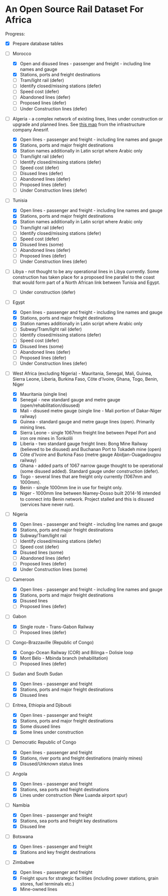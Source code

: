 # An Open Source Rail Dataset For Africa

Progress:

- [x] Prepare database tables
- [ ] Morocco
  - [x] Open and disused lines - passenger and freight - including line names and gauge
  - [x] Stations, ports and freight destinations
  - [ ] Tram/light rail (defer)
  - [ ] Identify closed/missing stations (defer)
  - [ ] Speed cost (defer)
  - [ ] Abandoned lines (defer)
  - [ ] Proposed lines (defer)
  - [ ] Under Construction lines (defer)
- [ ] Algeria - a complex network of existing lines, lines under construction or upgrade and planned lines. See [this map](/algeria/carte-rseau-ferr-national.jpg) from the infrastructure company Anesrif.

  - [x] Open lines - passenger and freight - including line names and gauge
  - [x] Stations, ports and major freight destinations
  - [x] Station names additionally in Latin script where Arabic only
  - [ ] Tram/light rail (defer)
  - [ ] Identify closed/missing stations (defer)
  - [ ] Speed cost (defer)
  - [ ] Disused lines (defer)
  - [ ] Abandoned lines (defer)
  - [ ] Proposed lines (defer)
  - [ ] Under Construction lines (defer)
- [ ] Tunisia
  - [x] Open lines - passenger and freight - including line names and gauge
  - [x] Stations, ports and major freight destinations
  - [x] Station names additionally in Latin script where Arabic only
  - [ ] Tram/light rail (defer)
  - [ ] Identify closed/missing stations (defer)
  - [ ] Speed cost (defer)
  - [x] Disused lines (some)
  - [ ] Abandoned lines (defer)
  - [ ] Proposed lines (defer)
  - [ ] Under Construction lines (defer)
- [ ] Libya - not thought to be any operational lines in Libya currently. Some construction has taken place for a proposed line parallel to the coast that would form part of a North African link between Tunisia and Egypt. 
  - [ ] Under construction (defer)
- [ ] Egypt
  - [x] Open lines - passenger and freight - including line names and gauge
  - [x] Stations, ports and major freight destinations
  - [x] Station names additionally in Latin script where Arabic only
  - [ ] Subway/Tram/light rail (defer)
  - [ ] Identify closed/missing stations (defer)
  - [ ] Speed cost (defer)
  - [x] Disused lines (some)
  - [ ] Abandoned lines (defer)
  - [ ] Proposed lines (defer)
  - [ ] Under Construction lines (defer)
- [ ] West Africa (excluding Nigeria) - Mauritania, Senegal, Mali, Guinea, Sierra Leone, Liberia, Burkina Faso, Côte d'Ivoire, Ghana, Togo, Benin, Niger
  - [x] Mauritania (single line)
  - [x] Senegal - new standard gauge and metre gauge (open/rehabilitation/disused)
  - [x] Mali - disused metre gauge (single line - Mali portion of Dakar-Niger railway)
  - [x] Guinea - standard gauge and metre gauge lines (open). Primarily mining lines.
  - [x] Sierra Leone - single 1067mm freight line between Pepel Port and iron ore mines in Tonkolili
  - [x] Liberia - two standard gauge freight lines: Bong Mine Railway (believed to be disused) and Buchanan Port to Tokadeh mine (open)
  - [x] Côte d'Ivoire and Burkina Faso (metre gauge Abidjan-Ouagadougou railway)
  - [x] Ghana - added parts of 1067 narrow gauge thought to be operational (some disused added). Standard gauge under construction (defer).
  - [x] Togo - several lines that are freight only currently (1067mm and 1000mm).
  - [x] Benin - single 1000mm line in use for freight only.
  - [x] Niger - 1000mm line between Niamey-Dosso built 2014-16 intended to connect into Benin network. Project stalled and this is disused (services have never run).
- [ ] Nigeria
  - [x] Open lines - passenger and freight - including line names and gauge
  - [x] Stations, ports and major freight destinations
  - [x] Subway/Tram/light rail
  - [ ] Identify closed/missing stations (defer)
  - [ ] Speed cost (defer)
  - [x] Disused lines (some)
  - [ ] Abandoned lines (defer)
  - [ ] Proposed lines (defer)
  - [x] Under Construction lines (some)
- [ ] Cameroon
  - [x] Open lines - passenger and freight - including line names and gauge
  - [x] Stations, ports and major freight destinations
  - [x] Disused lines
  - [ ] Proposed lines (defer)
- [ ] Gabon
  - [x] Single route - Trans-Gabon Railway
  - [ ] Proposed lines (defer)
- [ ] Congo-Brazzaville (Republic of Congo)
  - [x] Congo-Ocean Railway (COR) and Bilinga – Dolisie  loop
  - [x] Mont Bélo - Mbinda branch (rehabilitation)
  - [ ] Proposed lines (defer)
- [ ] Sudan and South Sudan
  - [x] Open lines - passenger and freight
  - [x] Stations, ports and major freight destinations
  - [x] Disused lines
- [ ] Eritrea, Ethiopia and Djibouti
  - [x] Open lines - passenger and freight
  - [x] Stations, ports and major freight destinations
  - [x] Some disused lines
  - [x] Some lines under construction
- [ ] Democratic Republic of Congo
  - [x] Open lines - passenger and freight
  - [x] Stations, river ports and freight destinations (mainly mines)
  - [x] Disused/Unknown status lines
- [ ] Angola
  - [x] Open lines - passenger and freight
  - [x] Stations, sea ports and freight destinations
  - [x] Lines under construction (New Luanda airport spur)
- [ ] Namibia
  - [x] Open lines - passenger and freight
  - [x] Stations, sea ports and freight key destinations
  - [x] Disused line
- [ ] Botswana
  - [x] Open lines - passenger and freight
  - [x] Stations and key freight destinations
- [ ] Zimbabwe
  - [x] Open lines - passenger and freight
  - [x] Freight spurs for strategic facilities (including power stations, grain stores, fuel terminals etc.)
  - [x] Mine-owned lines

